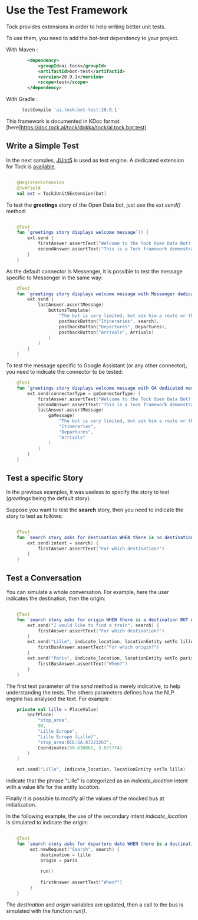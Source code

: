 # Use the Test Framework

Tock provides extensions in order to help writing better unit tests.

To use them, you need to add the *bot-test* dependency to your project.

With Maven :

```xml
        <dependency>
            <groupId>ai.tock</groupId>
            <artifactId>bot-test</artifactId>
            <version>20.9.1</version>
            <scope>test</scope>
        </dependency>
```

With Gradle :

```groovy
      testCompile 'ai.tock:bot-test:20.9.1'
``` 

This framework is documented in KDoc format [here]https://doc.tock.ai/tock/dokka/tock/ai.tock.bot.test). 

## Write a Simple Test

In the next samples, [JUnit5](https://junit.org/junit5/) is used as test engine. 
A dedicated extension for Tock is [available](https://doc.tock.ai/tock/dokka/tock/ai.tock.bot.test.junit/-tock-j-unit5-extension/index.html).

```kotlin

    @RegisterExtension
    @JvmField
    val ext = TockJUnit5Extension(bot)
```

To test the **greetings** story of the Open Data bot, just use the *ext.send()* method: 

```kotlin

    @Test
    fun `greetings story displays welcome message`() {
        ext.send {
            firstAnswer.assertText("Welcome to the Tock Open Data Bot! :)")
            secondAnswer.assertText("This is a Tock framework demonstration bot: https://github.com/theopenconversationkit/tock")
        }
    }
```

As the default connector is Messenger, it is possible to test the message specific to Messenger in the same way:

```kotlin
    @Test
    fun `greetings story displays welcome message with Messenger dedicated message`() {
        ext.send {
            lastAnswer.assertMessage(
                buttonsTemplate(
                    "The bot is very limited, but ask him a route or the next departures from a station in France, and see the result! :)",
                    postbackButton("Itineraries", search),
                    postbackButton("Departures", Departures),
                    postbackButton("Arrivals", Arrivals)
                )
            )
        }
    }
```

To test the message specific to Google Assistant (or any other connector),
  you need to indicate the connector to be tested:
 
```kotlin
    @Test
    fun `greetings story displays welcome message with GA dedicated message WHEN context contains GA connector`() {
        ext.send(connectorType = gaConnectorType) {
            firstAnswer.assertText("Welcome to the Tock Open Data Bot! :)")
            secondAnswer.assertText("This is a Tock framework demonstration bot: https://github.com/theopenconversationkit/tock")
            lastAnswer.assertMessage(
                gaMessage(
                    "The bot is very limited, but ask him a route or the next departures from a station in France, and see the result! :)",
                    "Itineraries",
                    "Departures",
                    "Arrivals"
                )
            )
        }
    }
```

## Test a specific Story

In the previous examples, it was useless to specify the story to test (*greetings* being the default story).

Suppose you want to test the **search** story, then you need to indicate the story to test as follows:

```kotlin

    @Test
    fun `search story asks for destination WHEN there is no destination in context`() {
        ext.send(intent = search) {
            firstAnswer.assertText("For which destination?")
        }
    }

```

## Test a Conversation

You can simulate a whole conversation. For example, here the user indicates the destination, then the origin:

```kotlin

    @Test
    fun `search story asks for origin WHEN there is a destination BUT no origin in context`() {
        ext.send("I would like to find a train", search) {
            firstAnswer.assertText("For which destination?")
        }
        ext.send("Lille", indicate_location, locationEntity setTo lille) {
            firstBusAnswer.assertText("For which origin?")
        }
        ext.send("Paris", indicate_location, locationEntity setTo paris) {
            firstBusAnswer.assertText("When?")
        }
    }

``` 

The first text parameter of the *send* method is merely indicative, to help understanding the tests.
The others parameters defines how the NLP engine has analysed the text.
For example : 

```kotlin
    private val lille = PlaceValue(
        SncfPlace(
            "stop_area",
            90,
            "Lille Europe",
            "Lille Europe (Lille)",
            "stop_area:OCE:SA:87223263",
            Coordinates(50.638861, 3.075774)
        )
    )

    ext.send("Lille", indicate_location, locationEntity setTo lille)
```

indicate that the phrase "Lille" is categorized as an *indicate_location* intent with a value *lille* for the entity *location*.


Finally it is possible to modify all the values of the mocked bus at initialization.
 
In the following example, the use of the secondary intent *indicate_location* is simulated to indicate the origin:

```kotlin

    @Test
    fun `search story asks for departure date WHEN there is a destination and an origin but no departure date in context`() {
         ext.newRequest("Search", search) {
             destination = lille
             origin = paris
         
             run()
         
             firstAnswer.assertText("When?")
         }
    }
``` 

The *destination* and *origin* variables are updated, then a call to the bus is simulated with the function *run()*.  